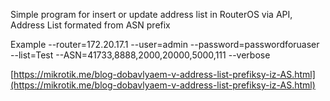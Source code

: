 Simple program for insert or update address list in RouterOS via API, Address List formated from ASN prefix

Example --router=172.20.17.1 --user=admin --password=passwordforuaser --list=Test --ASN=41733,8888,2000,20000,5000,111 --verbose

[https://mikrotik.me/blog-dobavlyaem-v-address-list-prefiksy-iz-AS.html](https://mikrotik.me/blog-dobavlyaem-v-address-list-prefiksy-iz-AS.html)